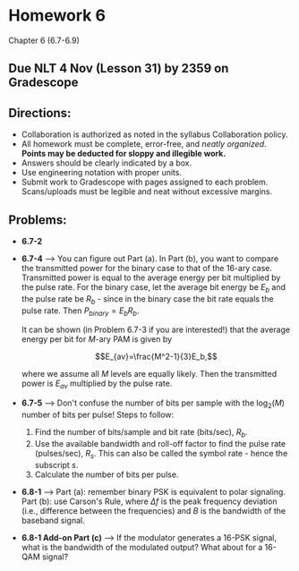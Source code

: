 # Homework 6

Chapter 6 (6.7-6.9)

## Due NLT 4 Nov (Lesson 31) by 2359 on Gradescope

## Directions: 
- Collaboration is authorized as noted in the syllabus Collaboration policy. 
- All homework must be complete, error-free, and _neatly organized_. **Points may be deducted for sloppy and illegible work.** 
- Answers should be clearly indicated by a box.
- Use engineering notation with proper units.
- Submit work to Gradescope with pages assigned to each problem. Scans/uploads must be legible and neat without excessive margins.

## Problems:
- **6.7-2**
- **6.7-4** --> You can figure out Part (a). In Part (b), you want to compare the transmitted power for the binary case to that of the 16-ary case. Transmitted power is equal to the average energy per bit multiplied by the pulse rate. For the binary case, let the average bit energy be $E_b$ and the pulse rate be $R_b$ - since in the binary case the bit rate equals the pulse rate. Then $P_{binary}=E_bR_b$. 

    It can be shown (in Problem 6.7-3 if you are interested!) that the average energy per bit for $M$-ary PAM is given by

    $$E_{av}=\frac{M^2-1}{3}E_b,$$
    
    where we assume all $M$ levels are equally likely. Then the transmitted power is $E_{av}$ multiplied by the pulse rate.
- **6.7-5** --> Don't confuse the number of bits per sample with the $\log_2(M)$ number of bits per pulse! Steps to follow:

    1. Find the number of bits/sample and bit rate (bits/sec), $R_b$.
    2. Use the available bandwidth and roll-off factor to find the pulse rate (pulses/sec), $R_s$. This can also be called the symbol rate - hence the subscript $s$.
    3. Calculate the number of bits per pulse.

- **6.8-1** --> Part (a): remember binary PSK is equivalent to polar signaling. Part (b): use Carson's Rule, where $\Delta f$ is the peak frequency deviation (i.e., difference between the frequencies) and $B$ is the bandwidth of the baseband signal.
- **6.8-1 Add-on Part (c)** --> If the modulator generates a 16-PSK signal, what is the bandwidth of the modulated output? What about for a 16-QAM signal? 